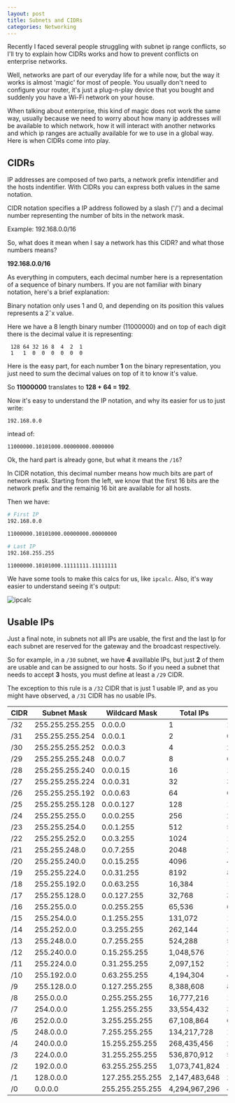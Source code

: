 ```yaml
---
layout: post
title: Subnets and CIDRs
categories: Networking
---
```


Recently I faced several people struggling with subnet ip range conflicts, so I'll try to explain how CIDRs works and how to prevent conflicts on enterprise networks.

Well, networks are part of our everyday life for a while now, but the way it works is almost 'magic' for most of people. You usually don't need to configure your router, it's just a plug-n-play device that you bought and suddenly you have a Wi-Fi network on your house.

When talking about enterprise, this kind of magic does not work the same way, usually because we need to worry about how many ip addresses will be available to which network, how it will interact with another networks and which ip ranges are actually available for we to use in a global way. Here is when CIDRs come into play.

## CIDRs

IP addresses are composed of two parts, a network prefix intendifier and the hosts indentifier. With CIDRs you can express both values in the same notation.

CIDR notation specifies a IP address followed by a slash ('/') and a decimal number representing the number of bits in the network mask.

Example: 192.168.0.0/16

So, what does it mean when I say a network has this CIDR? and what those numbers means?

**192.168.0.0/16**

As everything in computers, each decimal number here is a representation of a sequence of binary numbers. If you are not familiar with binary notation, here's a brief explanation:

Binary notation only uses 1 and 0, and depending on its position this values represents a 2ˆx value.

Here we have a 8 length binary number (11000000) and on top of each digit there is the decimal value it is representing:

```
 128 64 32 16 8  4  2  1
 1   1  0  0  0  0  0  0
```

Here is the easy part, for each number **1** on the binary representation, you just need to sum the decimal values on top of it to know it's value.

So **11000000** translates to **128 + 64 = 192**.

Now it's easy to understand the IP notation, and why its easier for us to just write:

```
192.168.0.0
```

intead of:

```
11000000.10101000.00000000.0000000
```

Ok, the hard part is already gone, but what it means the `/16`?

In CIDR notation, this decimal number means how much bits are part of network mask. Starting from the left, we know that the first 16 bits are the network prefix and the remainig 16 bit are available for all hosts.

Then we have:

```sh
# First IP
192.168.0.0

11000000.10101000.00000000.00000000

# Last IP
192.168.255.255

11000000.10101000.11111111.11111111
```

We have some tools to make this calcs for us, like `ipcalc`. 
Also, it's way easier to understand seeing it's output:


![ipcalc]({{site.baseurl}}/post_images/2021-10-17/ipcalc.png)

## Usable IPs
 
Just a final note, in subnets not all IPs are usable, the first and the last Ip for each subnet are reserved for the gateway and  the broadcast respectively.

So for example, in a `/30` subnet, we have **4** availlable IPs, but just **2** of them are usable and can be assigned to our hosts. So if you need a subnet that needs to accept **3** hosts, you must define at least a `/29` CIDR.

The exception to this rule is a `/32` CIDR that is just 1 usable IP, and as you might have observed, a `/31` CIDR has no usable IPs.

| CIDR | Subnet Mask     | Wildcard Mask   | Total IPs     | Usable IPs    |
|------|-----------------|-----------------|---------------|---------------|
| /32  | 255.255.255.255 | 0.0.0.0         | 1             | 1             |
| /31  | 255.255.255.254 | 0.0.0.1         | 2             | 0             |
| /30  | 255.255.255.252 | 0.0.0.3         | 4             | 2             |
| /29  | 255.255.255.248 | 0.0.0.7         | 8             | 6             |
| /28  | 255.255.255.240 | 0.0.0.15        | 16            | 14            |
| /27  | 255.255.255.224 | 0.0.0.31        | 32            | 30            |
| /26  | 255.255.255.192 | 0.0.0.63        | 64            | 62            |
| /25  | 255.255.255.128 | 0.0.0.127       | 128           | 126           |
| /24  | 255.255.255.0   | 0.0.0.255       | 256           | 254           |
| /23  | 255.255.254.0   | 0.0.1.255       | 512           | 510           |
| /22  | 255.255.252.0   | 0.0.3.255       | 1024          | 1022          |
| /21  | 255.255.248.0   | 0.0.7.255       | 2048          | 2046          |
| /20  | 255.255.240.0   | 0.0.15.255      | 4096          | 4094          |
| /19  | 255.255.224.0   | 0.0.31.255      | 8192          | 8190          |
| /18  | 255.255.192.0   | 0.0.63.255      | 16,384        | 16,382        |
| /17  | 255.255.128.0   | 0.0.127.255     | 32,768        | 32,766        |
| /16  | 255.255.0.0     | 0.0.255.255     | 65,536        | 65,534        |
| /15  | 255.254.0.0     | 0.1.255.255     | 131,072       | 131,070       |
| /14  | 255.252.0.0     | 0.3.255.255     | 262,144       | 262,142       |
| /13  | 255.248.0.0     | 0.7.255.255     | 524,288       | 524,286       |
| /12  | 255.240.0.0     | 0.15.255.255    | 1,048,576     | 1,048,574     |
| /11  | 255.224.0.0     | 0.31.255.255    | 2,097,152     | 2,097,150     |
| /10  | 255.192.0.0     | 0.63.255.255    | 4,194,304     | 4,194,302     |
| /9   | 255.128.0.0     | 0.127.255.255   | 8,388,608     | 8,388,606     |
| /8   | 255.0.0.0       | 0.255.255.255   | 16,777,216    | 16,777,214    |
| /7   | 254.0.0.0       | 1.255.255.255   | 33,554,432    | 33,554,430    |
| /6   | 252.0.0.0       | 3.255.255.255   | 67,108,864    | 67,108,862    |
| /5   | 248.0.0.0       | 7.255.255.255   | 134,217,728   | 134,217,726   |
| /4   | 240.0.0.0       | 15.255.255.255  | 268,435,456   | 268,435,454   |
| /3   | 224.0.0.0       | 31.255.255.255  | 536,870,912   | 536,870,910   |
| /2   | 192.0.0.0       | 63.255.255.255  | 1,073,741,824 | 1,073,741,822 |
| /1   | 128.0.0.0       | 127.255.255.255 | 2,147,483,648 | 2,147,483,646 |
| /0   | 0.0.0.0         | 255.255.255.255 | 4,294,967,296 | 4,294,967,294 |

